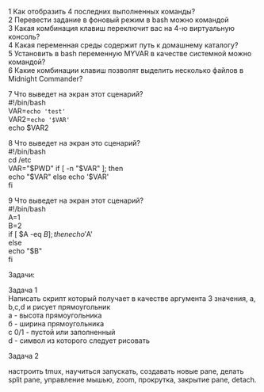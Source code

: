 1 Как отобразить 4 последних выполненных команды?  
2 Перевести задание в фоновый режим в bash можно командой  
3 Какая комбинация клавиш переключит вас на 4-ю виртуальную консоль?  
4 Какая переменная среды содержит путь к домашнему каталогу?  
5 Установить в bash переменную MYVAR в качестве системной можно командой?  
6 Какие комбинации клавиш позволят выделить несколько файлов в Midnight Commander?  

7 Что выведет на экран этот сценарий?  
#!/bin/bash  
VAR=`echo 'test'`  
VAR2=`echo '$VAR'`  
echo $VAR2  
 

8 Что выведет на экран это сценарий?  
#!/bin/bash  
cd /etc  
VAR="$PWD"  
if [ -n "$VAR" ]; then  
 echo "$VAR"  
else  
 echo '$VAR'  
fi   
 

9 Что выведет на экран этот сценарий?  
#!/bin/bash  
A=1  
B=2  
if [ $A -eq $B  ]; then  
 echo '$A'  
else  
 echo "$B"  
fi   
 
Задачи:  
 
Задача 1  
Написать скрипт который получает в качестве аргумента 3 значения, a, b,c,d  и рисует прямоугольник  
a - высота прямоугольника  
б - ширина прямоугольника  
с 0/1 - пустой или заполненный  
d - символ из которого следует рисовать  


Задача 2  

настроить tmux, научиться запускать, создавать новые pane, делать split pane,  управление мышью, zoom, прокрутка, закрытие pane, detach.  
